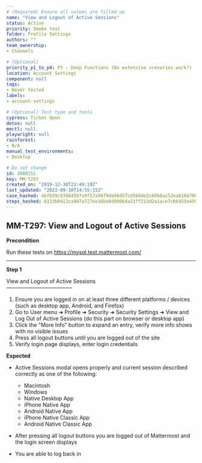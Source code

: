 ```yaml
---
# (Required) Ensure all values are filled up
name: "View and Logout of Active Sessions"
status: Active
priority: Smoke test
folder: Profile Settings
authors: ""
team_ownership: 
- Channels

# (Optional)
priority_p1_to_p4: P3 - Deep Functions (Do extensive scenarios work?)
location: Account Settings
component: null
tags: 
- Never tested
labels: 
- account-settings

# (Optional) Test type and tools
cypress: Ticket Open
detox: null
mmctl: null
playwright: null
rainforest: 
- N/A
manual_test_environments: 
- Desktop

# Do not change
id: 3808151
key: MM-T297
created_on: "2019-12-30T23:49:19Z"
last_updated: "2022-09-10T14:55:15Z"
case_hashed: 4bf659c938845bfe9f57a9479da98d57cd5b8de2c89b8ac52eab166700ca2bc0b70c7d8c4d7d0cbd64091348de9b980b
steps_hashed: 6133b0413ca987a727ee16be8d9006da21ff213d2a1ace7cbb455e45958ac824c21b34caca356121da691b1b823ed43a
---
```


<!-- (Auto-generated) Based on frontmatter's "key" and "name" -->

## MM-T297: View and Logout of Active Sessions

**Precondition**

Run these tests on <https://mysql.test.mattermost.com/>

---

**Step 1**

View and Logout of Active Sessions\
–––––––––––––––––––––––––

1. Ensure you are logged in on at least three different platforms / devices (such as desktop app, Android, and Firefox)
2. Go to User menu ➜ Profile ➜ Security ➜ Security Settings ➜ View and Log Out of Active Sessions (do this part on browser or desktop app)
3. Click the "More Info" button to expand an entry, verify more info shows with no visible issues
4. Press all logout buttons until you are logged out of the site
5. Verify login page displays, enter login credentials

**Expected**

- Active Sessions modal opens properly and current session described correctly as one of the following:

  - Macintosh
  - Windows
  - Native Desktop App
  - iPhone Native App
  - Android Native App
  - iPhone Native Classic App
  - Android Native Classic App

- After pressing all logout buttons you are logged out of Mattermost and the login screen displays

- You are able to log back in
